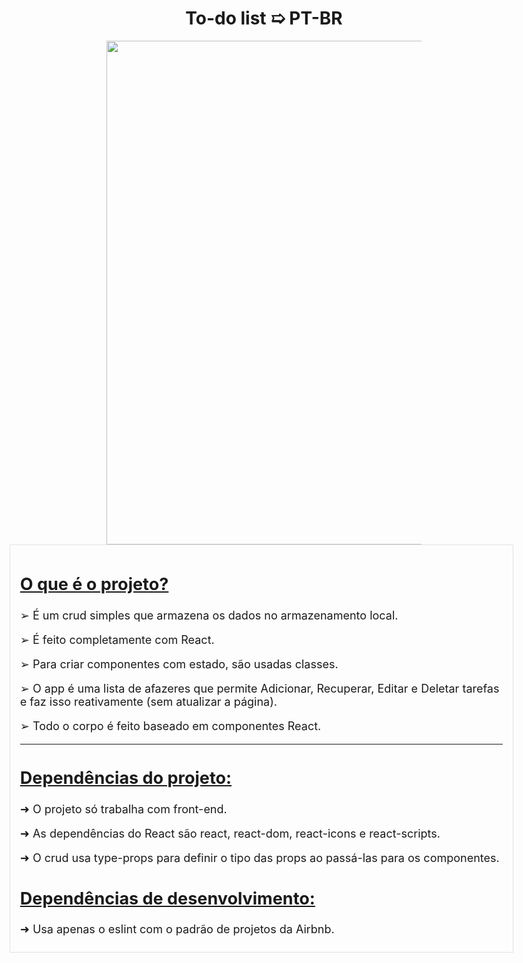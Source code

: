 <center>
  <h1>To-do list ➯ PT-BR</h1>

  <img src="https://i.imgur.com/MuT4HC2.png" style="width: 84vw">
</center>

<div style="height: auto; width: 100vw; display: flex; align-items: center; justify-content: center; position: absolute; left: -4px;">
<div style="height: auto; width: 84vw; border: 1px solid #e2e2e2; font-size: 18px; padding: .5rem 1rem; box-sizing: border-box;">

<h2 style="text-decoration: underline;">O que é o projeto?</h2>
<p>➢ É um crud simples que armazena os dados no armazenamento local.</p>
<p>➢ É feito completamente com React.</p>
<p>➢ Para criar componentes com estado, são usadas classes.</p>
<p>➢ O app é uma lista de afazeres que permite Adicionar, Recuperar, Editar e Deletar tarefas e faz isso reativamente (sem atualizar a página).</p>
<p>➢ Todo o corpo é feito baseado em componentes React.</p>

<hr>

<h2 style="text-decoration: underline;">Dependências do projeto: </h2>
<p>➜ O projeto só trabalha com front-end.</p>
<p>➜ As dependências do React são react, react-dom, react-icons e react-scripts.</p>
<p>➜ O crud usa type-props para definir o tipo das props ao passá-las para os componentes.</p>

<h2 style="text-decoration: underline;">Dependências de desenvolvimento: </h2>
<p>➜ Usa apenas o eslint com o padrão de projetos da Airbnb.</p>

</div>
</div>

